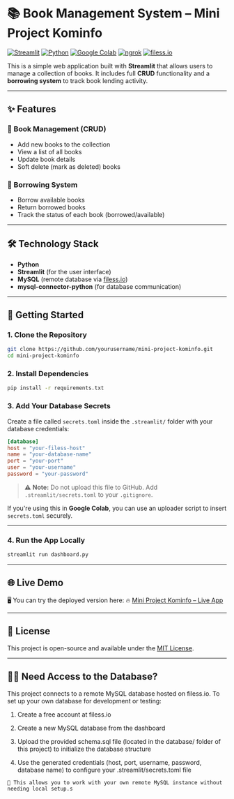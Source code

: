 
# 📚 Book Management System – Mini Project Kominfo

[![Streamlit](https://img.shields.io/badge/Streamlit-0E1117?style=for-the-badge&logo=streamlit&logoColor=FF4B4B)](https://streamlit.io)
[![Python](https://img.shields.io/badge/Python-3.9+-blue?style=for-the-badge&logo=python&logoColor=white)](https://www.python.org/)
[![Google Colab](https://img.shields.io/badge/Colab-Notebooks-F9AB00?style=for-the-badge&logo=googlecolab&logoColor=white)](https://colab.research.google.com/)
[![ngrok](https://img.shields.io/badge/ngrok-Secure%20Tunnels-1F1F1F?style=for-the-badge&logo=ngrok&logoColor=white)](https://ngrok.com)
[![filess.io](https://img.shields.io/badge/filess.io-MySQL%20Hosting-16A085?style=for-the-badge)](https://filess.io)

This is a simple web application built with **Streamlit** that allows users to manage a collection of books. It includes full **CRUD** functionality and a **borrowing system** to track book lending activity.

---

## ✨ Features

### 📘 Book Management (CRUD)
- Add new books to the collection  
- View a list of all books  
- Update book details  
- Soft delete (mark as deleted) books  

### 🔄 Borrowing System
- Borrow available books  
- Return borrowed books  
- Track the status of each book (borrowed/available)

---

## 🛠️ Technology Stack

- **Python**
- **Streamlit** (for the user interface)
- **MySQL** (remote database via [filess.io](https://filess.io))
- **mysql-connector-python** (for database communication)

---

## 🚀 Getting Started

### 1. Clone the Repository

```bash
git clone https://github.com/yourusername/mini-project-kominfo.git
cd mini-project-kominfo
```

### 2. Install Dependencies

```bash
pip install -r requirements.txt
```

### 3. Add Your Database Secrets

Create a file called `secrets.toml` inside the `.streamlit/` folder with your database credentials:

```toml
[database]
host = "your-filess-host"
name = "your-database-name"
port = "your-port"
user = "your-username"
password = "your-password"
```

> ⚠️ **Note:** Do not upload this file to GitHub. Add `.streamlit/secrets.toml` to your `.gitignore`.

If you're using this in **Google Colab**, you can use an uploader script to insert `secrets.toml` securely.

---

### 4. Run the App Locally

```bash
streamlit run dashboard.py
```

---

## 🌐 Live Demo

🖥️ You can try the deployed version here: 🔥 [Mini Project Kominfo – Live App](https://mini-project-kominfo-1-xouthdkhsbxf2dtyxhtsi4.streamlit.app/)

---

## 📄 License

This project is open-source and available under the [MIT License](LICENSE).

---

## 🙋‍♀️ Need Access to the Database?

This project connects to a remote MySQL database hosted on filess.io.
To set up your own database for development or testing:

1. Create a free account at filess.io

2. Create a new MySQL database from the dashboard

3. Upload the provided schema.sql file (located in the database/ folder of this project) to initialize the database structure

4. Use the generated credentials (host, port, username, password, database name) to configure your .streamlit/secrets.toml file

```
🔐 This allows you to work with your own remote MySQL instance without needing local setup.s
